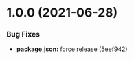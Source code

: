 # 1.0.0 (2021-06-28)


### Bug Fixes

* **package.json:** force release ([5eef942](https://github.com/atelon/atelon-nestjs-config-loader/commit/5eef9421656fe92c4963f4c25c42087c512dfc1a))
